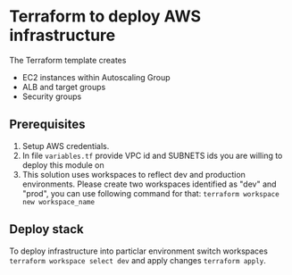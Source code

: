 # Terraform to deploy AWS infrastructure

The Terraform template creates
* EC2 instances within Autoscaling Group
* ALB and target groups
* Security groups

## Prerequisites 

1. Setup AWS credentials.
2. In file `variables.tf` provide VPC id  and SUBNETS ids you are willing to deploy this module on
3. This solution uses workspaces to reflect dev and production environments.
   Please create two workspaces identified as "dev" and "prod", 
   you can use following command for that: `terraform workspace new workspace_name`

## Deploy stack
To deploy infrastructure into particlar environment switch workspaces
`terraform workspace select dev` and apply changes `terraform apply`.



